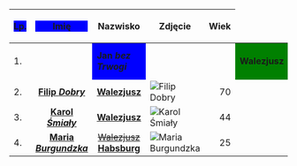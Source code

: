 <html>
<style>
    .kekistan {
        background-color: blue
    }
    .lul {
        background-color: green
    }
    </style>
    
</html>    


| <p class="kekistan">Lp.</p> | <p class="kekistan">Imię</p> | Nazwisko | Zdjęcie | Wiek |
| :--- | :---: | :---: | --- | ---: |
| 1\. | [<td class="kekistan">**Jan _bez Trwogi_**<td>](https://en.wikipedia.org/wiki/John_the_Fearless) | [<td class="lul">__Walezjusz__</td>](https://en.wikipedia.org/wiki/House_of_Valois) | ![Jan bez Trwogi](https://upload.wikimedia.org/wikipedia/commons/thumb/e/e8/Flemish_School_-_Lille_-_John%2C_Duke_of_Burgundy.jpg/173px-Flemish_School_-_Lille_-_John%2C_Duke_of_Burgundy.jpg "Jak bez Trwogi")|   48 |
| 2\. | [**Filip *Dobry***](https://en.wikipedia.org/wiki/Philip_the_Good) | [**Walezjusz**](https://en.wikipedia.org/wiki/House_of_Valois) | ![Filip Dobry](https://upload.wikimedia.org/wikipedia/commons/thumb/a/a4/Philip_the_good.jpg/170px-Philip_the_good.jpg "Filip Dobry") | 70 |
| 3\. | [__Karol *Śmiały*__](https://en.wikipedia.org/wiki/Charles_the_Bold) | [__Walezjusz__](https://en.wikipedia.org/wiki/House_of_Valois) | ![Karol Śmiały](https://upload.wikimedia.org/wikipedia/commons/thumb/0/03/Charles_the_Bold_1460.jpg/154px-Charles_the_Bold_1460.jpg "Karol Śmiały") | 44 |
| 4\. | [__Maria *Burgundzka*__](https://en.wikipedia.org/wiki/Mary_of_Burgundy) | [~~Walezjusz~~](https://en.wikipedia.org/wiki/House_of_Valois) [**Habsburg**](https://en.wikipedia.org/wiki/House_of_Habsburg) | ![Maria Burgundzka](https://upload.wikimedia.org/wikipedia/commons/thumb/8/88/Mary_of_Burgundy_%281458%E2%80%931482%29%2C_by_Netherlandish_or_South_German_School_of_the_late_15th_Century.jpg/169px-Mary_of_Burgundy_%281458%E2%80%931482%29%2C_by_Netherlandish_or_South_German_School_of_the_late_15th_Century.jpg "Maria Burgundzka") | 25 |

